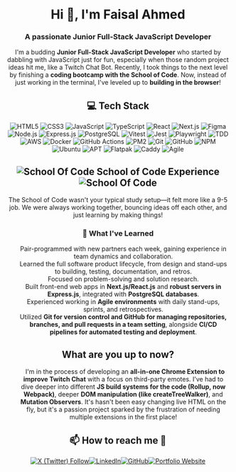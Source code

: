 <h1 align="center">Hi 👋, I'm Faisal Ahmed</h1>

<h3 align="center">A passionate Junior Full-Stack JavaScript Developer</h3>

<p align="center">I'm a budding <b>Junior Full-Stack JavaScript Developer</b> who started by dabbling with JavaScript just for fun, especially when those random project ideas hit me, like a Twitch Chat Bot. Recently, I took things to the next level by finishing a <b>coding bootcamp with the School of Code</b>. Now, instead of just working in the terminal, I've leveled up to <b>building in the browser</b>!</p>

<h2 align="center">💻 Tech Stack</h2>

<p align="center">
  <!-- Frontend -->
  <img src="https://img.shields.io/badge/html5-%23E34F26.svg?style=for-the-badge&logo=html5&logoColor=white" alt="HTML5">
  <img src="https://img.shields.io/badge/css3-%231572B6.svg?style=for-the-badge&logo=css3&logoColor=white" alt="CSS3">
  <img src="https://img.shields.io/badge/javascript-%23323330.svg?style=for-the-badge&logo=javascript&logoColor=%23F7DF1E" alt="JavaScript">
  <img src="https://img.shields.io/badge/typescript-%23007ACC.svg?style=for-the-badge&logo=typescript&logoColor=white" alt="TypeScript">
  <img src="https://img.shields.io/badge/react-%2320232a.svg?style=for-the-badge&logo=react&logoColor=%2361DAFB" alt="React">
  <img src="https://img.shields.io/badge/Next-black?style=for-the-badge&logo=next.js&logoColor=white" alt="Next.js">
  <img src="https://img.shields.io/badge/figma-%23F24E1E.svg?style=for-the-badge&logo=figma&logoColor=white" alt="Figma">
  <!-- Backend -->
  <img src="https://img.shields.io/badge/node.js-6DA55F?style=for-the-badge&logo=node.js&logoColor=white" alt="Node.js">
  <img src="https://img.shields.io/badge/express.js-%23404d59.svg?style=for-the-badge&logo=express&logoColor=%2361DAFB" alt="Express.js">
  <img src="https://img.shields.io/badge/postgres-%23316192.svg?style=for-the-badge&logo=postgresql&logoColor=white" alt="PostgreSQL">
  <!-- Testing -->
  <img src="https://img.shields.io/badge/vitest-%23646CFF.svg?style=for-the-badge&logo=vitest&logoColor=white" alt="Vitest">
  <img src="https://img.shields.io/badge/-jest-%23C21325?style=for-the-badge&logo=jest&logoColor=white" alt="Jest">
  <img src="https://img.shields.io/badge/Playwright-45ba4b?style=for-the-badge&logo=Playwright&logoColor=white" alt="Playwright">
  <img src="https://img.shields.io/badge/TDD-5C2D91?style=for-the-badge" alt="TDD">
  <!-- DevOps & Deployment -->
  <img src="https://img.shields.io/badge/AWS-%23FF9900.svg?style=for-the-badge&logo=amazon-aws&logoColor=white" alt="AWS">
  <img src="https://img.shields.io/badge/docker-%230db7ed.svg?style=for-the-badge&logo=docker&logoColor=white" alt="Docker">
  <img src="https://img.shields.io/badge/github%20actions-%232671E5.svg?style=for-the-badge&logo=githubactions&logoColor=white" alt="GitHub Actions">
  <img src="https://img.shields.io/badge/PM2-2B037A?style=for-the-badge&logo=pm2&logoColor=white" alt="PM2">
  <!-- Version Control -->
  <img src="https://img.shields.io/badge/git-%23F05033.svg?style=for-the-badge&logo=git&logoColor=white" alt="Git">
  <img src="https://img.shields.io/badge/github-%23121011.svg?style=for-the-badge&logo=github&logoColor=white" alt="GitHub">
  <!-- Package Managers -->
  <img src="https://img.shields.io/badge/NPM-%23CB3837.svg?style=for-the-badge&logo=npm&logoColor=white" alt="NPM">
  <!-- Server & System Administration -->
  <img src="https://img.shields.io/badge/Ubuntu-E95420?style=for-the-badge&logo=ubuntu&logoColor=white" alt="Ubuntu">
  <img src="https://img.shields.io/badge/APT-%23F70D1A.svg?style=for-the-badge" alt="APT">
  <img src="https://img.shields.io/badge/flatpak-%23000000.svg?style=for-the-badge&logo=flatpak&logoColor=white" alt="Flatpak">
  <img src="https://img.shields.io/badge/caddy-%23009639.svg?style=for-the-badge&logo=caddy&logoColor=white" alt="Caddy">
  <!-- Methodology -->
  <img src="https://img.shields.io/badge/Agile-009FDA?style=for-the-badge" alt="Agile">
</p>

<h2 align="center"><img src="https://i.imgur.com/aFQnxdz.png" alt="School Of Code"> <b>School of Code Experience</b> <img src="https://i.imgur.com/aFQnxdz.png" alt="School Of Code"></h2>

<p align="center">The School of Code wasn't your typical study setup—it felt more like a 9-5 job. We were always working together, bouncing ideas off each other, and just learning by making things!</p>

<h3 align="center">🚀 <b>What I've Learned</b></h3>

<ul align="center">
Pair-programmed with new partners each week, gaining experience in team dynamics and collaboration.<br>
Learned the full software product lifecycle, from design and stand-ups to building, testing, documentation, and retros.<br>
Focused on problem-solving and solution research.<br>
Built front-end web apps in <b>Next.js/React.js</b> and <b>robust servers in Express.js</b>, integrated with <b>PostgreSQL databases</b>.<br>
Experienced working in <b>Agile environments</b> with daily stand-ups, sprints, and retrospectives.<br>
Utilized <b>Git for version control and GitHub for managing repositories, branches, and pull requests in a team setting</b>, alongside <b>CI/CD pipelines for automated testing and deployment</b>.<br>
</ul>


<h2 align="center"><b>What are you up to now?</b></h2>

<ul align="center">
  I'm in the process of developing an <b>all-in-one Chrome Extension to improve Twitch Chat</b> with a focus on third-party emotes. I’ve had to dive deeper into
different <b>JS build systems for the code (Rollup, now Webpack)</b>, deeper <b>DOM manipulation (like createTreeWalker)</b>, and <b>Mutation Observers</b>. It's hasn't been easy changing live HTML on the fly, but it's a passion project sparked by the frustration of needing multiple extensions in the first place!
</ul>

<h2 align="center">📫 <b>How to reach me</b> 🤝</h2>

<p align="center"><a href="https://twitter.com/faisalagood" target="_blank"><img src="https://img.shields.io/badge/X-%23000000.svg?style=for-the-badge&logo=X&logoColor=white" alt="X (Twitter) Follow"></a><a href="https://www.linkedin.com/in/faisalagood" target="_blank"><img src="https://img.shields.io/badge/LinkedIn-%230077B5.svg?style=for-the-badge&logo=linkedin&logoColor=white" alt="LinkedIn"></a><a href="https://github.com/faisalagood" target="_blank"><img src="https://img.shields.io/badge/GitHub-%23121011.svg?style=for-the-badge&logo=github&logoColor=white" alt="GitHub"></a><a href="https://fais.al" target="_blank"><img src="https://img.shields.io/badge/Portfolio-%23000000.svg?style=for-the-badge&logo=firefox&logoColor=#FF7139" alt="Portfolio Website"></a></p>
